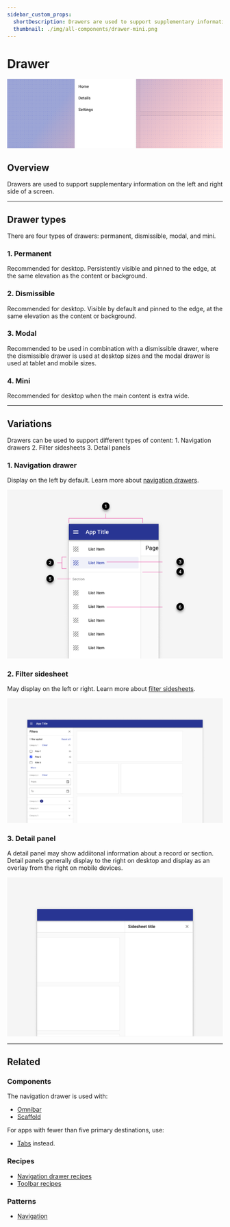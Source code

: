 ```yaml
---
sidebar_custom_props:
  shortDescription: Drawers are used to support supplementary information on the left and right side of a screen.
  thumbnail: ./img/all-components/drawer-mini.png
---
```


# Drawer

<ComponentVisual storybookUrl="https://forge.tylerdev.io/main/?path=/story/components-drawer--default">

![](./images/drawer.png)

</ComponentVisual>

## Overview

Drawers are used to support supplementary information on the left and right side of a screen. 

---

## Drawer types 

There are four types of drawers: permanent, dismissible, modal, and mini.

### 1. Permanent

Recommended for desktop. Persistently visible and pinned to the edge, at the same elevation as the content or background.

### 2. Dismissible

Recommended for desktop. Visible by default and pinned to the edge, at the same elevation as the content or background.

### 3. Modal 

Recommended to be used in combination with a dismissible drawer, where the dismissible drawer is used at desktop sizes and the modal drawer is used at tablet and mobile sizes.

### 4. Mini

Recommended for desktop when the main content is extra wide. 

--- 

## Variations

Drawers can be used to support different types of content: 1. Navigation drawers 2. Filter sidesheets 3. Detail panels

### 1. Navigation drawer

Display on the left by default. Learn more about [navigation drawers](/components/navigation/navigation-drawer).

<ImageBlock padded={false}>

![Anatomy of a navigation drawer.](./images/nav-anatomy.png)

</ImageBlock>

### 2. Filter sidesheet

May display on the left or right. Learn more about [filter sidesheets](/components/drawer#2-filter-sidesheet).

<ImageBlock padded={false}>

![Default filter sidesheet on desktop](./images/desktop-filters.png)

</ImageBlock>

### 3. Detail panel

A detail panel may show addiitonal information about a record or section. Detail panels generally display to the right on desktop and display as an overlay from the right on mobile devices. 

<ImageBlock padded={false}>

![Example of a detail panel.](./images/detail-panel.png)

</ImageBlock>

---

## Related

### Components

The navigation drawer is used with:

- [Omnibar](/components/omnibar)
- [Scaffold](/components/layouts/scaffold)

For apps with fewer than five primary destinations, use:
- [Tabs](/components/navigation/tabs) instead.

### Recipes

- [Navigation drawer recipes](/recipes/navigation-drawer/backoffice)
- [Toolbar recipes](/recipes/toolbar/secondary)

### Patterns

- [Navigation](/patterns/navigation/primary)
